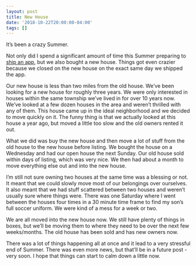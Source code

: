 ```yaml
---
layout: post
title: New House
date: '2018-10-22T20:00:00-04:00'
tags: []
---
```


It’s been a crazy Summer. 

Not only did I spend a significant amount of time this Summer preparing to [ship an app](/2018/10/17/dc-universe/), but we also bought a new house. Things got even crazier because we closed on the new house on the exact same day we shipped the app. 

Our new house is less than two miles from the old house. We’ve been looking for a new house for roughly three years. We were only interested in houses within the same township we’ve lived in for over 10 years now. We’ve looked at a few dozen houses in the area and weren’t thrilled with any of them. This house came up in the ideal neighborhood and we decided to move quickly on it.  The funny thing is that we actually looked at this house a year ago, but moved a little too slow and the old owners rented it out. 

What we did was buy the new house and then move a lot of stuff from the old house to the new house before listing. We bought the house on a Wednesday and had our open house the next Sunday. Our old house sold within days of listing, which was very nice. We then had about a month to move everything else out and into the new house. 

I’m still not sure owning two houses at the same time was a blessing or not. It meant that we could slowly move most of our belongings over ourselves. It also meant that we had stuff scattered between two houses and weren’t usually sure where things were. There was one Saturday where I went between the houses four times in a 30 minute time frame to find my son’s full soccer uniform. We were kind of a mess for a week or two. 

We are all moved into the new house now. We still have plenty of things in boxes, but we’ll be moving them to where they need to be over the next few weeks/months. The old house has been sold and has new owners now.

There was a lot of things happening all at once and it lead to a very stressful end of Summer. There was even more news, but that’ll be in a future post - very soon. I hope that things can start to calm down a little now. 
